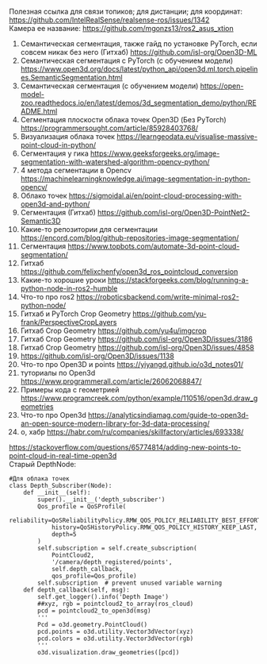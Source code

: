 Полезная ссылка для связи топиков; для дистанции; для координат:  
https://github.com/IntelRealSense/realsense-ros/issues/1342  
Камера ее название:
https://github.com/mgonzs13/ros2_asus_xtion


1) Семантическая сегментация, также гайд по установке PyTorch, если совсем никак без него (Гитхаб)
https://github.com/isl-org/Open3D-ML
2) Семантическая сегментация с PyTorch (с обучением модели)
https://www.open3d.org/docs/latest/python_api/open3d.ml.torch.pipelines.SemanticSegmentation.html
3) Семантическая сегментация (с обучением модели)
https://open-model-zoo.readthedocs.io/en/latest/demos/3d_segmentation_demo/python/README.html
4) Сегментация плоскости облака точек Open3D (Без PyTorch)
https://programmersought.com/article/85928403768/
5) Визуализация облака точек
https://learngeodata.eu/visualise-massive-point-cloud-in-python/
6) Сегментация у гика
https://www.geeksforgeeks.org/image-segmentation-with-watershed-algorithm-opencv-python/
7) 4 метода сегментации в Opencv 
https://machinelearningknowledge.ai/image-segmentation-in-python-opencv/
8) Облако точек
https://sigmoidal.ai/en/point-cloud-processing-with-open3d-and-python/
9) Сегментация (Гитхаб)
https://github.com/isl-org/Open3D-PointNet2-Semantic3D
10) Какие-то репозитории для сегментации 
https://encord.com/blog/github-repositories-image-segmentation/
11) Сегментация
https://www.topbots.com/automate-3d-point-cloud-segmentation/
12) Гитхаб
https://github.com/felixchenfy/open3d_ros_pointcloud_conversion
13) Какие-то хорошие уроки
https://stackforgeeks.com/blog/running-a-python-node-in-ros2-humble
14) Что-то про ros2
https://roboticsbackend.com/write-minimal-ros2-python-node/
15) Гитхаб и PyTorch Crop Geometry
https://github.com/yu-frank/PerspectiveCropLayers
16) Гитхаб Crop Geometry
https://github.com/yu4u/imgcrop
17) Гитхаб Crop Geometry
https://github.com/isl-org/Open3D/issues/3186
18) Гитхаб Crop Geometry
https://github.com/isl-org/Open3D/issues/4858
19) https://github.com/isl-org/Open3D/issues/1138
20) Что-то про Open3D и points
https://yiyangd.github.io/o3d_notes01/
21) туториалы по Open3d
https://www.programmerall.com/article/26062068847/
22) Примеры кода с геометрией
https://www.programcreek.com/python/example/110516/open3d.draw_geometries
23) Что-то про Open3d
https://analyticsindiamag.com/guide-to-open3d-an-open-source-modern-library-for-3d-data-processing/
24) о, хабр
https://habr.com/ru/companies/skillfactory/articles/693338/


https://stackoverflow.com/questions/65774814/adding-new-points-to-point-cloud-in-real-time-open3d  
Старый DepthNode:
```
#Для облака точек
class Depth_Subscriber(Node):
    def __init__(self):
        super().__init__('depth_subscriber')
        Qos_profile = QoSProfile(
            reliability=QoSReliabilityPolicy.RMW_QOS_POLICY_RELIABILITY_BEST_EFFORT,
            history=QoSHistoryPolicy.RMW_QOS_POLICY_HISTORY_KEEP_LAST,
            depth=5
        )
        self.subscription = self.create_subscription(
            PointCloud2,
            '/camera/depth_registered/points',
            self.depth_callback,
            qos_profile=Qos_profile)
        self.subscription  # prevent unused variable warning
    def depth_callback(self, msg):
        self.get_logger().info('Depth Image')
        ##xyz, rgb = pointcloud2_to_array(ros_cloud)
        pcd = pointcloud2_to_open3d(msg)
        '''
        Pcd = o3d.geometry.PointCloud()
        pcd.points = o3d.utility.Vector3dVector(xyz)
        pcd.colors = o3d.utility.Vector3dVector(rgb)
        '''
        o3d.visualization.draw_geometries([pcd])
```

